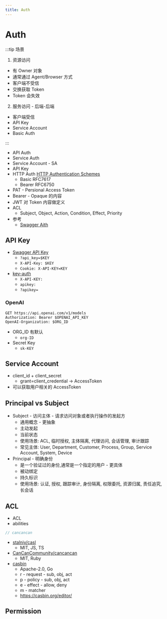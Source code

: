 ```yaml
---
title: Auth
---
```


# Auth

:::tip 场景

1. 资源访问

- 有 Owner 对象
- 通常通过 Agent/Browser 方式
- 客户端不受信
- 交换获取 Token
- Token 会失效

2. 服务访问 - 后端-后端

- 客户端受信
- API Key
- Service Account
- Basic Auth

:::

- API Auth
- Service Auth
- Service Account - SA
- API Key
- HTTP Auth [HTTP Authentication Schemes](https://www.iana.org/assignments/http-authschemes/http-authschemes.xhtml)
  - Basic RFC7617
  - Bearer RFC6750
- PAT - Persional Access Token
- Bearer - Opaque 的内容
- JWT 对 Token 内容做定义
- ACL
  - Subject, Object, Action, Condition, Effect, Priority
- 参考
  - [Swagger Aith](https://swagger.io/docs/specification/authentication/)

## API Key

- [Swagger API Key](https://swagger.io/docs/specification/authentication/api-keys/)
  - `?api_key=$KEY`
  - `X-API-Key: $KEY`
  - `Cookie: X-API-KEY=KEY`
- [key-auth](https://apisix.apache.org/docs/apisix/plugins/key-auth/)
  - `X-API-KEY: `
  - `apikey: `
  - `?apikey=`

### OpenAI

```
GET https://api.openai.com/v1/models
Authorization: Bearer $OPENAI_API_KEY
OpenAI-Organization: $ORG_ID
```

- ORG_ID 有默认
  - `org-ID`
- Secret Key
  - `sk-KEY`

## Service Account

- client_id + client_secret
  - grant=client_credential -> AccessToken
- 可以获取用户相关的 AccessToken

## Principal vs Subject

- Subject - 访问主体 - 请求访问对象或者执行操作的发起方
  - 通用概念 - 更抽象
  - 主动发起
  - 当前状态
  - 使用场景: ACL, 临时授权, 主体隔离, 代理访问, 会话管理, 审计跟踪
  - 常见主体: User, Department, Customer, Process, Group, Service Account, System, Device
- Principal - 明确身份
  - 是一个验证过的身份,通常是一个指定的用户 - 更具体
  - 被动绑定
  - 持久标识
  - 使用场景: 认证, 授权, 跟踪审计, 身份隔离, 权限委托, 资源归属, 责任追究, 长会话

## ACL

- ACL
- abilities

```ts
// cancancan
```

- [stalniy/casl](https://github.com/stalniy/casl)
  - MIT, JS, TS
- [CanCanCommunity/cancancan](https://github.com/CanCanCommunity/cancancan)
  - MIT, Ruby
- [casbin](https://github.com/casbin/casbin)
  - Apache-2.0, Go
  - r - request -  sub, obj, act
  - p - policy - sub, obj, act
  - e - effect - allow, deny
  - m - matcher
  - https://casbin.org/editor/


## Permission
